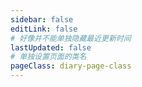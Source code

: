 ```yaml
---
sidebar: false
editLink: false
# 好像并不能单独隐藏最近更新时间
lastUpdated: false
# 单独设置页面的类名
pageClass: diary-page-class
---
```


<TimeLine></TimeLine>

<style>
/* 设置容器的宽度 */
.diary-page-class .theme-default-content{
    max-width: 1000px!important;
}
</style>
